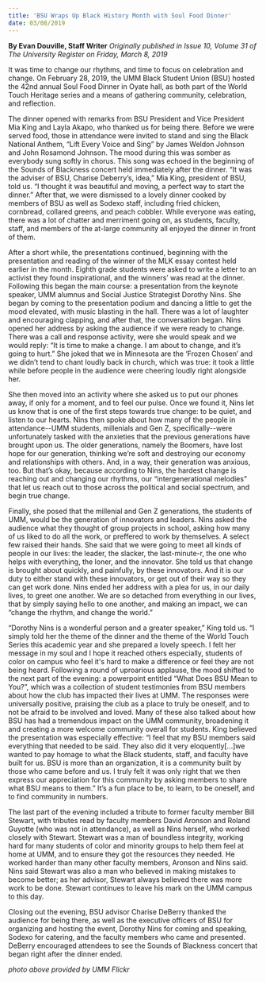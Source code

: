 ```yaml
---
title: 'BSU Wraps Up Black History Month with Soul Food Dinner'
date: 03/08/2019
---
```


**By Evan Douville, Staff Writer** _Originally published in Issue 10, Volume 31 of The University Register on Friday, March 8, 2019_

It was time to change our rhythms, and time to focus on celebration and change. On February 28, 2019, the UMM Black Student Union (BSU) hosted the 42nd annual Soul Food Dinner in Oyate hall, as both part of the World Touch Heritage series and a means of gathering community, celebration, and reflection. 

The dinner opened with remarks from BSU President and Vice President Mia King and Layla Akapo, who thanked us for being there. Before we were served food, those in attendance were invited to stand and sing the Black National Anthem, “Lift Every Voice and Sing” by James Weldon Johnson and John Rosamond Johnson. The mood during this was somber as everybody sung softly in chorus. This song was echoed in the beginning of the Sounds of Blackness concert held immediately after the dinner. “It was the adviser of BSU, Charise Deberry’s, idea,” Mia King, president of BSU, told us. “I thought it was beautiful and moving, a perfect way to start the dinner.” After that, we were dismissed to a lovely dinner cooked by members of BSU as well as Sodexo staff, including fried chicken, cornbread, collared greens, and peach cobbler. While everyone was eating, there was a lot of chatter and merriment going on, as students, faculty, staff, and members of the at-large community all enjoyed the dinner in front of them.

After a short while, the presentations continued, beginning with the presentation and reading of the winner of the MLK essay contest held earlier in the month. Eighth grade students were asked to write a letter to an activist they found inspirational, and the winners’ was read at the dinner. Following this began the main course: a presentation from the keynote speaker, UMM alumnus and Social Justice Strategist Dorothy Nins. She began by coming to the presentation podium and dancing a little to get the mood elevated, with music blasting in the hall. There was a lot of laughter and encouraging clapping, and after that, the conversation began. Nins opened her address by asking the audience if we were ready to change. There was a call and response activity, were she would speak and we would reply: “It is time to make a change. I am about to change, and it’s going to hurt.” She joked that we in Minnesota are the ‘Frozen Chosen’ and we didn’t tend to chant loudly back in church, which was true: it took a little while before people in the audience were cheering loudly right alongside her.

She then moved into an activity where she asked us to put our phones away, if only for a moment, and to feel our pulse. Once we found it, Nins let us know that is one of the first steps towards true change: to be quiet, and listen to our hearts. Nins then spoke about how many of the people in attendance--UMM students, millenials and Gen Z, specifically--were unfortunately tasked with the anxieties that the previous generations have brought upon us. The older generations, namely the Boomers, have lost hope for our generation, thinking we’re soft and destroying our economy and relationships with others. And, in a way, their generation was anxious, too. But that’s okay, because according to Nins, the hardest change is reaching out and changing our rhythms, our “intergenerational melodies” that let us reach out to those across the political and social spectrum, and begin true change. 

Finally, she posed that the millenial and Gen Z generations, the students of UMM, would be the generation of innovators and leaders. Nins asked the audience what they thought of group projects in school, asking how many of us liked to do all the work, or preffered to work by themselves. A select few raised their hands. She said that we were going to meet all kinds of people in our lives: the leader, the slacker, the last-minute-r, the one who helps with everything, the loner, and the innovator. She told us that change is brought about quickly, and painfully, by these innovators. And it is our duty to either stand with these innovators, or get out of their way so they can get work done. Nins ended her address with a plea for us, in our daily lives, to greet one another. We are so detached from everything in our lives, that by simply saying hello to one another, and making an impact, we can “change the rhythm, and change the world.”

“Dorothy Nins is a wonderful person and a greater speaker,” King told us. “I simply told her the theme of the dinner and the theme of the World Touch Series this academic year and she prepared a lovely speech. I felt her message in my soul and I hope it reached others especially, students of color on campus who feel it's hard to make a difference or feel they are not being heard. 
Following a round of uproarious applause, the mood shifted to the next part of the evening: a powerpoint entitled “What Does BSU Mean to You?”, which was a collection of student testimonies from BSU members about how the club has impacted their lives at UMM. The responses were universally positive, praising the club as a place to truly be oneself, and to not be afraid to be involved and loved. Many of these also talked about how BSU has had a tremendous impact on the UMM community, broadening it and creating a more welcome community overall for students. 
King believed the presentation was especially effective: “I feel that my BSU members said everything that needed to be said. They also did it very eloquently[...]we wanted to pay homage to what the Black students, staff, and faculty have built for us. BSU is more than an organization, it is a community built by those who came before and us. I truly felt it was only right that we then express our appreciation for this community by asking members to share what BSU means to them.” It’s a fun place to be, to learn, to be oneself, and to find community in numbers.

The last part of the evening included a tribute to former faculty member Bill Stewart, with tributes read by faculty members David Aronson and Roland Guyotte (who was not in attendance), as well as Nins herself, who worked closely with Stewart. Stewart was a man of boundless integrity, working hard for many students of color and minority groups to help them feel at home at UMM, and to ensure they got the resources they needed. He worked harder than many other faculty members, Aronson and Nins said. Nins said Stewart was also a man who believed in making mistakes to become better; as her advisor, Stewart always believed there was more work to be done. Stewart continues to leave his mark on the UMM campus to this day.

Closing out the evening, BSU advisor Charise DeBerry thanked the audience for being there, as well as the executive officers of BSU for organizing and hosting the event, Dorothy Nins for coming and speaking, Sodexo for catering, and the faculty members who came and presented. DeBerry encouraged attendees to see the Sounds of Blackness concert that began right after the dinner ended. 

_photo above provided by UMM Flickr_
